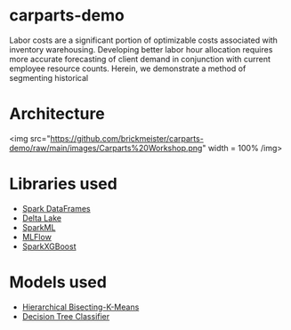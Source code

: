 # carparts-demo
  Labor costs are a significant portion of optimizable costs associated with inventory warehousing. Developing better labor hour allocation requires more accurate forecasting of client demand in conjunction with current employee resource counts. Herein, we demonstrate a method of segmenting historical

# Architecture
<img src="https://github.com/brickmeister/carparts-demo/raw/main/images/Carparts%20Workshop.png" width = 100% /img>

# Libraries used
* [Spark DataFrames](https://spark.apache.org/docs/latest/sql-programming-guide.html)
* [Delta Lake](https://docs.delta.io/latest/delta-intro.html)
* [SparkML](http://spark.apache.org/docs/latest/ml-guide.html)
* [MLFlow](https://www.mlflow.org/docs/latest/index.html)
* [SparkXGBoost](https://github.com/sllynn/spark-xgboost.git)

# Models used
* [Hierarchical Bisecting-K-Means](https://medium.com/@afrizalfir/bisecting-kmeans-clustering-5bc17603b8a2)
* [Decision Tree Classifier](https://medium.com/swlh/decision-tree-classification-de64fc4d5aac)
